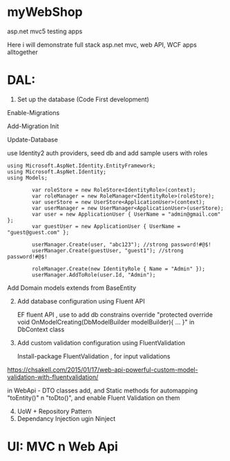 # myWebShop
asp.net mvc5 testing apps


Here i will demonstrate full stack asp.net mvc, web API, WCF apps alltogether


# DAL:

1. Set up the database (Code First development)

  Enable-Migrations
 
  Add-Migration Init
 
  Update-Database

use Identity2 auth providers, seed db and add sample users with roles

    using Microsoft.AspNet.Identity.EntityFramework;
    using Microsoft.AspNet.Identity;
    using Models;

            var roleStore = new RoleStore<IdentityRole>(context);
            var roleManager = new RoleManager<IdentityRole>(roleStore);
            var userStore = new UserStore<ApplicationUser>(context);
            var userManager = new UserManager<ApplicationUser>(userStore);
            var user = new ApplicationUser { UserName = "admin@gmail.com" };
            var guestUser = new ApplicationUser { UserName = "guest@guest.com" };

            userManager.Create(user, "abc123"); //strong password!#@$!
            userManager.Create(guestUser, "guest1"); //strong password!#@$!

            roleManager.Create(new IdentityRole { Name = "Admin" });
            userManager.AddToRole(user.Id, "Admin");




Add Domain models extends from BaseEntity

2. Add database configuration using Fluent API

    EF fluent API , use to add db constrains
    override "protected override void OnModelCreating(DbModelBuilder modelBuilder){ ... }" in DbContext class

3. Add custom validation configuration using FluentValidation

    Install-package FluentValidation , for input validations

https://chsakell.com/2015/01/17/web-api-powerful-custom-model-validation-with-fluentvalidation/

in WebApi - DTO classes add, and Static methods for automapping "toEntity()" n "toDto()", and enable Fluent Validation on them

4. UoW + Repository Pattern
5. Dependancy Injection ugin Ninject


# UI: MVC n Web Api

